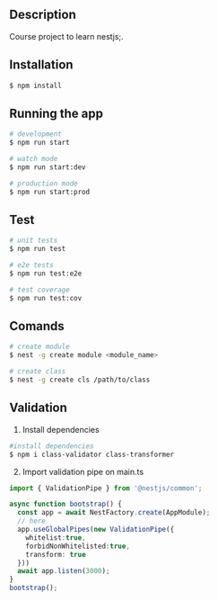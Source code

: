 ## Description

Course project to learn nestjs;.

## Installation

```bash
$ npm install
```

## Running the app

```bash
# development
$ npm run start

# watch mode
$ npm run start:dev

# production mode
$ npm run start:prod
```

## Test

```bash
# unit tests
$ npm run test

# e2e tests
$ npm run test:e2e

# test coverage
$ npm run test:cov
```

## Comands
```bash
# create module
$ nest -g create module <module_name>

# create class
$ nest -g create cls /path/to/class

```

## Validation 

1. Install dependencies 

```bash
#install dependencies
$ npm i class-validator class-transformer

```
2. Import validation pipe on main.ts

```typescript
import { ValidationPipe } from '@nestjs/common';

async function bootstrap() {
  const app = await NestFactory.create(AppModule);
  // here
  app.useGlobalPipes(new ValidationPipe({
    whitelist:true,
    forbidNonWhitelisted:true,
    transform: true
  }))
  await app.listen(3000);
}
bootstrap();
```

